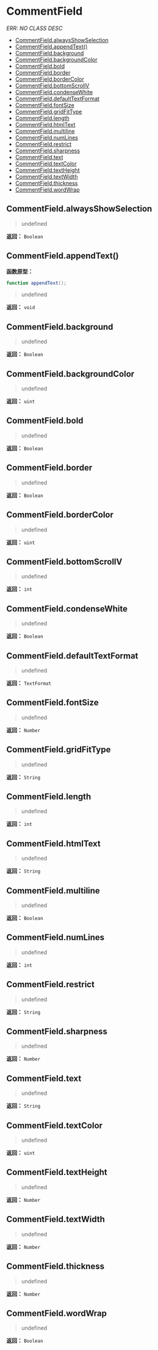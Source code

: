 # CommentField

*ERR: NO CLASS DESC*

- [CommentField.alwaysShowSelection](#commentfieldalwaysshowselection)
- [CommentField.appendText()](#commentfieldappendtext)
- [CommentField.background](#commentfieldbackground)
- [CommentField.backgroundColor](#commentfieldbackgroundcolor)
- [CommentField.bold](#commentfieldbold)
- [CommentField.border](#commentfieldborder)
- [CommentField.borderColor](#commentfieldbordercolor)
- [CommentField.bottomScrollV](#commentfieldbottomscrollv)
- [CommentField.condenseWhite](#commentfieldcondensewhite)
- [CommentField.defaultTextFormat](#commentfielddefaulttextformat)
- [CommentField.fontSize](#commentfieldfontsize)
- [CommentField.gridFitType](#commentfieldgridfittype)
- [CommentField.length](#commentfieldlength)
- [CommentField.htmlText](#commentfieldhtmltext)
- [CommentField.multiline](#commentfieldmultiline)
- [CommentField.numLines](#commentfieldnumlines)
- [CommentField.restrict](#commentfieldrestrict)
- [CommentField.sharpness](#commentfieldsharpness)
- [CommentField.text](#commentfieldtext)
- [CommentField.textColor](#commentfieldtextcolor)
- [CommentField.textHeight](#commentfieldtextheight)
- [CommentField.textWidth](#commentfieldtextwidth)
- [CommentField.thickness](#commentfieldthickness)
- [CommentField.wordWrap](#commentfieldwordwrap)

## CommentField.alwaysShowSelection

> undefined

**返回：** `Boolean`

## CommentField.appendText()

**函数原型：**

```actionscript
function appendText();
```

> undefined

**返回：** `void`

## CommentField.background

> undefined

**返回：** `Boolean`

## CommentField.backgroundColor

> undefined

**返回：** `uint`

## CommentField.bold

> undefined

**返回：** `Boolean`

## CommentField.border

> undefined

**返回：** `Boolean`

## CommentField.borderColor

> undefined

**返回：** `uint`

## CommentField.bottomScrollV

> undefined

**返回：** `int`

## CommentField.condenseWhite

> undefined

**返回：** `Boolean`

## CommentField.defaultTextFormat

> undefined

**返回：** `TextFormat`

## CommentField.fontSize

> undefined

**返回：** `Number`

## CommentField.gridFitType

> undefined

**返回：** `String`

## CommentField.length

> undefined

**返回：** `int`

## CommentField.htmlText

> undefined

**返回：** `String`

## CommentField.multiline

> undefined

**返回：** `Boolean`

## CommentField.numLines

> undefined

**返回：** `int`

## CommentField.restrict

> undefined

**返回：** `String`

## CommentField.sharpness

> undefined

**返回：** `Number`

## CommentField.text

> undefined

**返回：** `String`

## CommentField.textColor

> undefined

**返回：** `uint`

## CommentField.textHeight

> undefined

**返回：** `Number`

## CommentField.textWidth

> undefined

**返回：** `Number`

## CommentField.thickness

> undefined

**返回：** `Number`

## CommentField.wordWrap

> undefined

**返回：** `Boolean`

